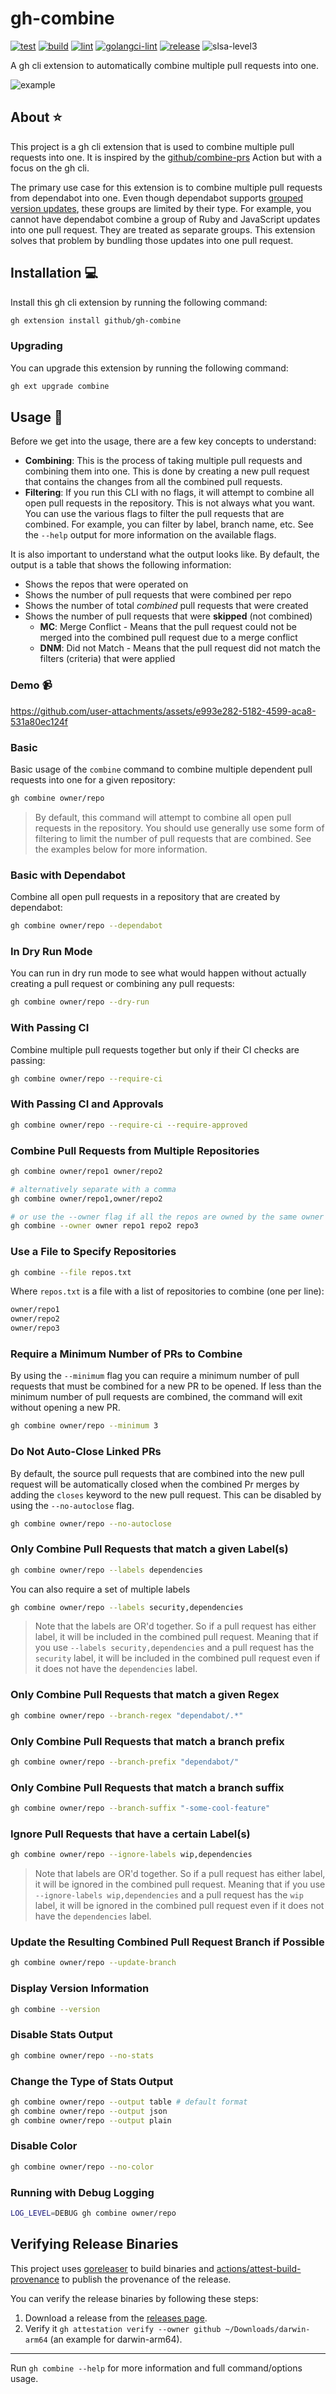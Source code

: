 # gh-combine

[![test](https://github.com/github/gh-combine/actions/workflows/test.yml/badge.svg)](https://github.com/github/gh-combine/actions/workflows/test.yml)
[![build](https://github.com/github/gh-combine/actions/workflows/build.yml/badge.svg)](https://github.com/github/gh-combine/actions/workflows/build.yml)
[![lint](https://github.com/github/gh-combine/actions/workflows/lint.yml/badge.svg)](https://github.com/github/gh-combine/actions/workflows/lint.yml)
[![golangci-lint](https://github.com/github/gh-combine/actions/workflows/golangci-lint.yml/badge.svg)](https://github.com/github/gh-combine/actions/workflows/golangci-lint.yml)
[![release](https://github.com/github/gh-combine/actions/workflows/release.yml/badge.svg)](https://github.com/github/gh-combine/actions/workflows/release.yml)
![slsa-level3](docs/assets/slsa-level3.svg)

A gh cli extension to automatically combine multiple pull requests into one.

![example](./docs/assets/example.png)

## About ⭐

This project is a gh cli extension that is used to combine multiple pull requests into one. It is inspired by the [github/combine-prs](https://github.com/github/combine-prs) Action but with a focus on the gh cli.

The primary use case for this extension is to combine multiple pull requests from dependabot into one. Even though dependabot supports [grouped version updates](https://github.blog/changelog/2023-06-30-grouped-version-updates-for-dependabot-public-beta/), these groups are limited by their type. For example, you cannot have dependabot combine a group of Ruby and JavaScript updates into one pull request. They are treated as separate groups. This extension solves that problem by bundling those updates into one pull request.

## Installation 💻

Install this gh cli extension by running the following command:

```bash
gh extension install github/gh-combine
```

### Upgrading

You can upgrade this extension by running the following command:

```bash
gh ext upgrade combine
```

## Usage 🚀

Before we get into the usage, there are a few key concepts to understand:

- **Combining**: This is the process of taking multiple pull requests and combining them into one. This is done by creating a new pull request that contains the changes from all the combined pull requests.
- **Filtering**: If you run this CLI with no flags, it will attempt to combine all open pull requests in the repository. This is not always what you want. You can use the various flags to filter the pull requests that are combined. For example, you can filter by label, branch name, etc. See the `--help` output for more information on the available flags.

It is also important to understand what the output looks like. By default, the output is a table that shows the following information:

- Shows the repos that were operated on
- Shows the number of pull requests that were combined per repo
- Shows the number of total _combined_ pull requests that were created
- Shows the number of pull requests that were **skipped** (not combined)
  - **MC**: Merge Conflict - Means that the pull request could not be merged into the combined pull request due to a merge conflict
  - **DNM**: Did not Match - Means that the pull request did not match the filters (criteria) that were applied

### Demo 📹

https://github.com/user-attachments/assets/e993e282-5182-4599-aca8-531a80ec124f

### Basic

Basic usage of the `combine` command to combine multiple dependent pull requests into one for a given repository:

```bash
gh combine owner/repo
```

> By default, this command will attempt to combine all open pull requests in the repository. You should use generally use some form of filtering to limit the number of pull requests that are combined. See the examples below for more information.

### Basic with Dependabot

Combine all open pull requests in a repository that are created by dependabot:

```bash
gh combine owner/repo --dependabot
```

### In Dry Run Mode

You can run in dry run mode to see what would happen without actually creating a pull request or combining any pull requests:

```bash
gh combine owner/repo --dry-run
```

### With Passing CI

Combine multiple pull requests together but only if their CI checks are passing:

```bash
gh combine owner/repo --require-ci
```

### With Passing CI and Approvals

```bash
gh combine owner/repo --require-ci --require-approved
```

### Combine Pull Requests from Multiple Repositories

```bash
gh combine owner/repo1 owner/repo2

# alternatively separate with a comma
gh combine owner/repo1,owner/repo2

# or use the --owner flag if all the repos are owned by the same owner
gh combine --owner owner repo1 repo2 repo3
```

### Use a File to Specify Repositories

```bash
gh combine --file repos.txt
```

Where `repos.txt` is a file with a list of repositories to combine (one per line):

```txt
owner/repo1
owner/repo2
owner/repo3
```

### Require a Minimum Number of PRs to Combine

By using the `--minimum` flag you can require a minimum number of pull requests that must be combined for a new PR to be opened. If less than the minimum number of pull requests are combined, the command will exit without opening a new PR.

```bash
gh combine owner/repo --minimum 3
```

### Do Not Auto-Close Linked PRs

By default, the source pull requests that are combined into the new pull request will be automatically closed when the combined Pr merges by adding the `closes` keyword to the new pull request. This can be disabled by using the `--no-autoclose` flag.

```bash
gh combine owner/repo --no-autoclose
```

### Only Combine Pull Requests that match a given Label(s)

```bash
gh combine owner/repo --labels dependencies
```

You can also require a set of multiple labels

```bash
gh combine owner/repo --labels security,dependencies
```

> Note that the labels are OR'd together. So if a pull request has either label, it will be included in the combined pull request. Meaning that if you use `--labels security,dependencies` and a pull request has the `security` label, it will be included in the combined pull request even if it does not have the `dependencies` label.

### Only Combine Pull Requests that match a given Regex

```bash
gh combine owner/repo --branch-regex "dependabot/.*"
```

### Only Combine Pull Requests that match a branch prefix

```bash
gh combine owner/repo --branch-prefix "dependabot/"
```

### Only Combine Pull Requests that match a branch suffix

```bash
gh combine owner/repo --branch-suffix "-some-cool-feature"
```

### Ignore Pull Requests that have a certain Label(s)

```bash
gh combine owner/repo --ignore-labels wip,dependencies
```

> Note that labels are OR'd together. So if a pull request has either label, it will be ignored in the combined pull request. Meaning that if you use `--ignore-labels wip,dependencies` and a pull request has the `wip` label, it will be ignored in the combined pull request even if it does not have the `dependencies` label.

### Update the Resulting Combined Pull Request Branch if Possible

```bash
gh combine owner/repo --update-branch
```

### Display Version Information

```bash
gh combine --version
```

### Disable Stats Output

```bash
gh combine owner/repo --no-stats
```

### Change the Type of Stats Output

```bash
gh combine owner/repo --output table # default format
gh combine owner/repo --output json
gh combine owner/repo --output plain
```

### Disable Color

```bash
gh combine owner/repo --no-color
```

### Running with Debug Logging

```bash
LOG_LEVEL=DEBUG gh combine owner/repo
```

## Verifying Release Binaries

This project uses [goreleaser](https://goreleaser.com/) to build binaries and [actions/attest-build-provenance](https://github.com/actions/attest-build-provenance) to publish the provenance of the release.

You can verify the release binaries by following these steps:

1. Download a release from the [releases page](https://github.com/github/gh-combine/releases).
2. Verify it `gh attestation verify --owner github ~/Downloads/darwin-arm64` (an example for darwin-arm64).

---

Run `gh combine --help` for more information and full command/options usage.
